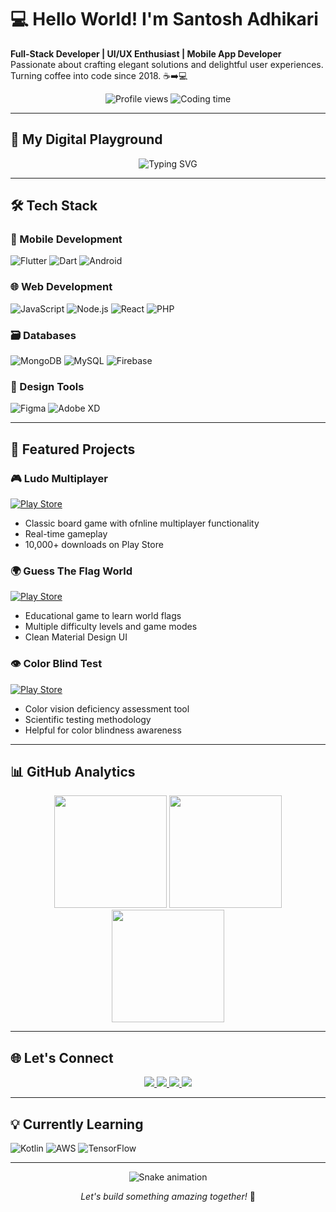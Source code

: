 # 💻 Hello World! I'm Santosh Adhikari

**Full-Stack Developer | UI/UX Enthusiast | Mobile App Developer**  
Passionate about crafting elegant solutions and delightful user experiences. Turning coffee into code since 2018. ☕➡️💻

<div align="center">
  <img src="https://komarev.com/ghpvc/?username=codersantoshadhikari&color=blue&style=flat-square" alt="Profile views" /> 
  <img src="https://wakatime.com/badge/user/2125b323-7ce2-4ea2-b733-03221534070e.svg" alt="Coding time"/>
</div>

---

## 🚀 My Digital Playground

<div align="center">
  <img src="https://readme-typing-svg.herokuapp.com?font=Fira+Code&pause=1000&color=22D3EE&width=435&lines=Full-Stack+Development;UI%2FUX+Design;Mobile+Apps;Cloud+Solutions;Always+Learning" alt="Typing SVG" />
</div>

---

## 🛠️ Tech Stack

### 📱 Mobile Development
![Flutter](https://img.shields.io/badge/Flutter-02569B?style=for-the-badge&logo=flutter&logoColor=white)
![Dart](https://img.shields.io/badge/Dart-0175C2?style=for-the-badge&logo=dart&logoColor=white)
![Android](https://img.shields.io/badge/Android-3DDC84?style=for-the-badge&logo=android&logoColor=white)

### 🌐 Web Development
![JavaScript](https://img.shields.io/badge/JavaScript-F7DF1E?style=for-the-badge&logo=javascript&logoColor=black)
![Node.js](https://img.shields.io/badge/Node.js-43853D?style=for-the-badge&logo=node.js&logoColor=white)
![React](https://img.shields.io/badge/React-20232A?style=for-the-badge&logo=react&logoColor=61DAFB)
![PHP](https://img.shields.io/badge/PHP-777BB4?style=for-the-badge&logo=php&logoColor=white)

### 🗃️ Databases
![MongoDB](https://img.shields.io/badge/MongoDB-4EA94B?style=for-the-badge&logo=mongodb&logoColor=white)
![MySQL](https://img.shields.io/badge/MySQL-4479A1?style=for-the-badge&logo=mysql&logoColor=white)
![Firebase](https://img.shields.io/badge/Firebase-FFCA28?style=for-the-badge&logo=firebase&logoColor=black)

### 🎨 Design Tools
![Figma](https://img.shields.io/badge/Figma-F24E1E?style=for-the-badge&logo=figma&logoColor=white)
![Adobe XD](https://img.shields.io/badge/Adobe%20XD-470137?style=for-the-badge&logo=Adobe%20XD&logoColor=#FF61F6)

---

## 📱 Featured Projects

### 🎮 Ludo Multiplayer
[![Play Store](https://img.shields.io/badge/Google_Play-414141?style=for-the-badge&logo=google-play&logoColor=white)](https://play.google.com/store/apps/details?id=np.smaittechnology.ludo)
- Classic board game with ofnline multiplayer functionality
- Real-time gameplay 
- 10,000+ downloads on Play Store

### 🌍 Guess The Flag World
[![Play Store](https://img.shields.io/badge/Google_Play-414141?style=for-the-badge&logo=google-play&logoColor=white)](https://play.google.com/store/apps/details?id=np.smait.guesstheflagworld)
- Educational game to learn world flags
- Multiple difficulty levels and game modes
- Clean Material Design UI

### 👁️ Color Blind Test
[![Play Store](https://img.shields.io/badge/Google_Play-414141?style=for-the-badge&logo=google-play&logoColor=white)](https://play.google.com/store/apps/details?id=np.smaittechnology.colorblind)
- Color vision deficiency assessment tool
- Scientific testing methodology
- Helpful for color blindness awareness

---

## 📊 GitHub Analytics

<div align="center">
  <img height="180em" src="https://github-readme-stats.vercel.app/api?username=codersantoshadhikari&show_icons=true&theme=radical&include_all_commits=true&count_private=true"/>
  <img height="180em" src="https://github-readme-stats.vercel.app/api/top-langs/?username=codersantoshadhikari&layout=compact&langs_count=8&theme=radical"/>
  <img height="180em" src="https://github-readme-streak-stats.herokuapp.com/?user=codersantoshadhikari&theme=radical"/>
</div>

---

## 🌐 Let's Connect

<div align="center">
  <a href="https://linkedin.com/in/codersantoshadhikari">
    <img src="https://img.shields.io/badge/LinkedIn-0077B5?style=for-the-badge&logo=linkedin&logoColor=white"/>
  </a>
  <a href="https://twitter.com/codersantoshadhikari">
    <img src="https://img.shields.io/badge/Twitter-1DA1F2?style=for-the-badge&logo=twitter&logoColor=white"/>
  </a>
  <a href="https://behance.net/codersantoshadhikari">
    <img src="https://img.shields.io/badge/-Behance-blue?style=for-the-badge&logo=behance&logoColor=white"/>
  </a>
  <a href="mailto:your.email@example.com">
    <img src="https://img.shields.io/badge/Gmail-D14836?style=for-the-badge&logo=gmail&logoColor=white"/>
  </a>
</div>

---

## 💡 Currently Learning

![Kotlin](https://img.shields.io/badge/Kotlin-0095D5?style=for-the-badge&logo=kotlin&logoColor=white)
![AWS](https://img.shields.io/badge/AWS-%23FF9900.svg?style=for-the-badge&logo=amazon-aws&logoColor=white)
![TensorFlow](https://img.shields.io/badge/TensorFlow-%23FF6F00.svg?style=for-the-badge&logo=TensorFlow&logoColor=white)

---

<div align="center">
  <img src="https://github.com/codersantoshadhikari/codersantoshadhikari/blob/output/github-contribution-grid-snake.svg" alt="Snake animation"/>
</div>

<p align="center"> 
  <i>Let's build something amazing together!</i> 🚀
</p>

